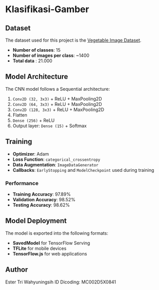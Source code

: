 # Klasifikasi-Gamber

## Dataset

The dataset used for this project is the [Vegetable Image Dataset](https://www.kaggle.com/datasets/misrakahmed/vegetable-image-dataset). 

- **Number of classes**: 15
- **Number of images per class**: ~1400
- **Total data** : 21.000

## Model Architecture

The CNN model follows a Sequential architecture:

1. `Conv2D (32, 3x3)` + ReLU + MaxPooling2D
2. `Conv2D (64, 3x3)` + ReLU + MaxPooling2D
3. `Conv2D (128, 3x3)` + ReLU + MaxPooling2D
4. Flatten
5. `Dense (256)` + ReLU
6. Output layer: `Dense (15)` + Softmax

## Training

- **Optimizer**: Adam
- **Loss Function**: `categorical_crossentropy`
- **Data Augmentation**: `ImageDataGenerator`
- **Callbacks**: `EarlyStopping` and `ModelCheckpoint` used during training

### Performance

- **Training Accuracy**: 97.89%
- **Validation Accuracy**: 98.52%
- **Testing Accuracy**: 98.62%

## Model Deployment

The model is exported into the following formats:
- **SavedModel** for TensorFlow Serving
- **TFLite** for mobile devices
- **TensorFlow.js** for web applications

## Author
Ester Tri Wahyuningsih
ID Dicoding: MC002D5X0841
